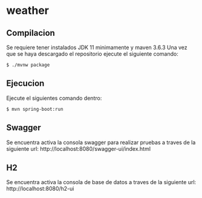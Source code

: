 # weather


## Compilacion
Se requiere tener instalados JDK 11 minimamente y maven 3.6.3
Una vez que se haya descargado el repositorio ejecute el siguiente comando:
```
$ ./mvnw package
```

## Ejecucion
Ejecute el siguientes comando dentro:
```
$ mvn spring-boot:run
```

## Swagger

Se encuentra activa la consola swagger para realizar pruebas a traves de la siguiente url:
http://localhost:8080/swagger-ui/index.html

## H2
Se encuentra activa la consola de base de datos a traves de la siguiente url:
http://localhost:8080/h2-ui
